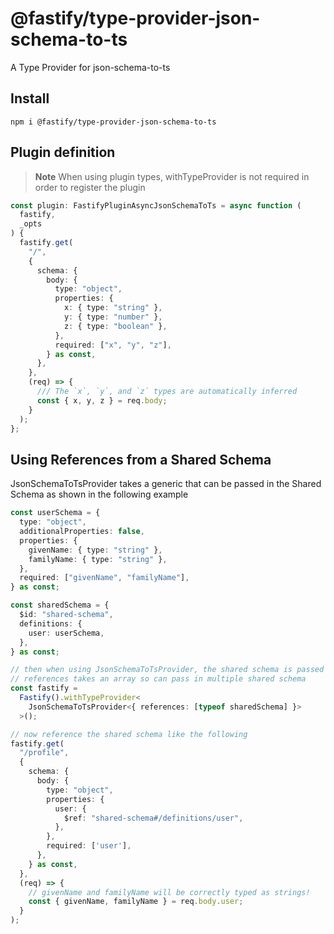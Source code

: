 # @fastify/type-provider-json-schema-to-ts

A Type Provider for json-schema-to-ts

## Install

```
npm i @fastify/type-provider-json-schema-to-ts
```

## Plugin definition

> **Note**
> When using plugin types, withTypeProvider is not required in order to register the plugin

```ts
const plugin: FastifyPluginAsyncJsonSchemaToTs = async function (
  fastify,
  _opts
) {
  fastify.get(
    "/",
    {
      schema: {
        body: {
          type: "object",
          properties: {
            x: { type: "string" },
            y: { type: "number" },
            z: { type: "boolean" },
          },
          required: ["x", "y", "z"],
        } as const,
      },
    },
    (req) => {
      /// The `x`, `y`, and `z` types are automatically inferred
      const { x, y, z } = req.body;
    }
  );
};
```

## Using References from a Shared Schema

JsonSchemaToTsProvider takes a generic that can be passed in the Shared Schema
as shown in the following example

```ts
const userSchema = {
  type: "object",
  additionalProperties: false,
  properties: {
    givenName: { type: "string" },
    familyName: { type: "string" },
  },
  required: ["givenName", "familyName"],
} as const;

const sharedSchema = {
  $id: "shared-schema",
  definitions: {
    user: userSchema,
  },
} as const;

// then when using JsonSchemaToTsProvider, the shared schema is passed through the generic
// references takes an array so can pass in multiple shared schema
const fastify =
  Fastify().withTypeProvider<
    JsonSchemaToTsProvider<{ references: [typeof sharedSchema] }>
  >();

// now reference the shared schema like the following
fastify.get(
  "/profile",
  {
    schema: {
      body: {
        type: "object",
        properties: {
          user: {
            $ref: "shared-schema#/definitions/user",
          },
        },
        required: ['user'],
      },
    } as const,
  },
  (req) => {
    // givenName and familyName will be correctly typed as strings!
    const { givenName, familyName } = req.body.user;
  }
);
```
